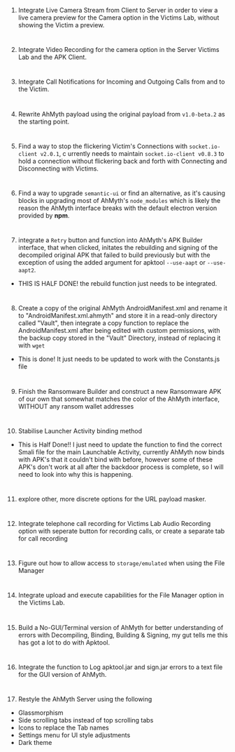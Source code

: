 
1. Integrate Live Camera Stream from Client to Server
in order to view a live camera preview for the Camera 
option in the Victims Lab, without showing the Victim 
a preview.
#
2. Integrate Video Recording for the camera 
option in the Server Victims Lab and the APK Client.
#
3. Integrate Call Notifications for Incoming and 
Outgoing Calls from and to the Victim.
#
4. Rewrite AhMyth payload using the original 
payload from `v1.0-beta.2` as the starting point.
#
5. Find a way to stop the flickering Victim's 
Connections with `socket.io-client v2.0.1`, c
urrently needs to maintain `socket.io-client v0.8.3` 
to hold a connection without flickering back and 
forth with Connecting and Disconnecting with 
Victims.
#
6. Find a way to upgrade `semantic-ui` or find an 
alternative, as it's causing blocks in upgrading 
most of AhMyth's `node_modules` which is likely 
the reason the AhMyth interface breaks with the 
default electron version provided by **npm**.
#
7. integrate a `Retry` button and function into AhMyth's APK Builder 
interface, that when clicked, initates the rebuilding and signing of 
the decompiled original APK that failed to build previously but with 
the exception of using the added argument for apktool `--use-aapt` or 
`--use-aapt2`.

- THIS IS HALF DONE! the rebuild function just needs to be 
integrated.
#
8. Create a copy of the original AhMyth 
AndroidManifest.xml and rename it to "AndroidManifest.xml.ahmyth" 
and store it in a read-only directory called "Vault",
then integrate a copy function to replace the AndroidManifest.xml
after being edited with custom permissions, with the backup copy 
stored in the "Vault" Directory, instead of replacing it
with `wget`

- This is done! It just needs to be updated to work with the
Constants.js file
#
9. Finish the Ransomware Builder and construct 
a new Ransomware APK of our own that somewhat 
matches the color of the AhMyth interface, 
WITHOUT any ransom wallet addresses
# 
10. Stabilise Launcher Activity binding method

- This is Half Done!! I just need to update the function to 
find the correct Smali file for the main Launchable Activity, 
currently AhMyth now binds with APK's that it couldn't bind with before, 
however some of these APK's don't work at all after
the backdoor process is complete, so I will need to look
into why this is happening.
#
11. explore other, more discrete options for the 
URL payload masker.
#
12. Integrate telephone call recording for 
Victims Lab Audio Recording option with seperate 
button for recording calls, or create a separate
tab for call recording
#
13. Figure out how to allow access to 
`storage/emulated` when using the File Manager
#
14. Integrate upload and execute capabilities 
for the File Manager option in the Victims Lab.
#
15. Build a No-GUI/Terminal version of AhMyth
for better understanding of errors with Decompiling,
Binding, Building & Signing, my gut tells me this has 
got a lot to do with Apktool.
#
16. Integrate the function to Log apktool.jar and sign.jar 
errors to a text file for the GUI version of AhMyth.
#
17. Restyle the AhMyth Server using the following
- Glassmorphism 
- Side scrolling tabs instead of top scrolling tabs
- Icons to replace the Tab names 
- Settings menu for UI style adjustments
- Dark theme
